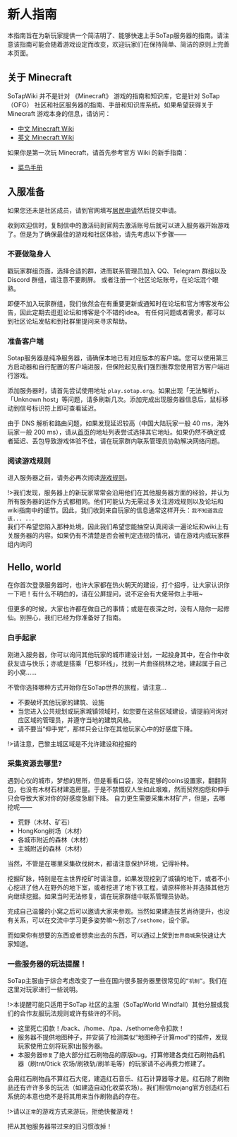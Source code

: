 # 新人指南
本指南旨在为新玩家提供一个简洁明了、能够快速上手SoTap服务器的指南。请注意该指南可能会随着游戏设定而改变，欢迎玩家们在保持简单、简洁的原则上完善本页面。

## 关于 Minecraft

SoTapWiki 并不是针对 《Minecraft》 游戏的指南和知识库，它是针对 SoTap（OFG） 社区和社区服务器的指南、手册和知识库系统。如果希望获得关于 Minecraft 游戏本身的信息，请访问：

- [中文 Minecraft Wiki](https://minecraft-zh.gamepedia.com/)
- [英文 Minecraft Wiki](https://minecraft.gamepedia.com/)

如果你是第一次玩 Minecraft，请首先参考官方 Wiki 的新手指南：

- [菜鸟手册](http://minecraft-zh.gamepedia.com/%E6%95%99%E7%A8%8B/%E8%8F%9C%E9%B8%9F%E6%89%8B%E5%86%8C)

## 入服准备
如果您还未是社区成员，请到官网填写[居民申请](https://sapherise.typeform.com/to/ywFa9A)然后提交申请。

收到欢迎信时，复制信中的激活码到官网去激活账号后就可以进入服务器开始游戏了。但是为了确保最佳的游戏和社区体验，请先考虑以下步骤——

### 不要做隐身人

戳玩家群组页面，选择合适的群，进而联系管理员加入 QQ、Telegram 群组以及 Discord 群组，请注意不要刷屏。
或者注册一个社区论坛账号，在论坛混个眼熟。

即便不加入玩家群组，我们依然会在有重要更新或通知时在论坛和官方博客发布公告，因此定期去逛逛论坛和博客是个不错的idea。
有任何问题或者需求，都可以到社区论坛发帖和到社群里提问来寻求帮助。

### 准备客户端
Sotap服务器是纯净服务器，请确保本地已有对应版本的客户端。您可以使用第三方启动器和自行配置的客户端进服，但保险起见我们强烈推荐您使用官方客户端进行游戏。

添加服务器时，请首先尝试使用地址 `play.sotap.org`。如果出现「无法解析」、「Unknown host」等问题，请多刷新几次。添加完成出现服务器信息后，鼠标移动到信号标识符上即可查看延迟。

由于 DNS 解析和路由问题，如果发现延迟较高（中国大陆玩家一般 40 ms，海外玩家一般 200 ms），请从[首页](/)的地址列表尝试选择其它地址。如果仍然不确定或者延迟、丢包导致游戏体验不佳，请在玩家群内联系管理员协助解决网络问题。

### 阅读游戏规则
进入服务器之前，请务必再次阅读[游戏规则](https://sotap.org/rules)。

!>我们发现，服务器上的新玩家常常会沿用他们在其他服务器方面的经验，并认为所有服务器的运作方式都相同。他们可能认为无需过多关注游戏规则以及论坛和wiki指南中的细节。因此，我们收到来自玩家的信息通常这样开头：`我不知道我应该... ...`  
我们不希望您陷入那种处境，因此我们希望您能抽空认真阅读一遍论坛和wiki上有关服务器的内容。如果仍有不清楚是否会被判定违规的情况，请在游戏内或玩家群组内询问

## Hello, world

在你首次登录服务器时，也许大家都在热火朝天的建设，打个招呼，让大家认识你一下吧！有什么不明白的，请在公屏提问，说不定会有大佬带你上手哦~

但更多的时候，大家也许都在做自己的事情；或是在夜深之时，没有人陪你一起修仙。别担心，我们已经为你准备好了指南。

### 白手起家
刚进入服务器，你可以询问其他玩家的城市建设计划，一起投身其中，在合作中收获友谊与快乐；亦或是搭乘「巴黎环线」，找到一片曲径桃林之地，建起属于自己的小窝……

不管你选择哪种方式开始你在SoTap世界的旅程，请注意...

- 不要破坏其他玩家的建筑、设施
- 当您进入公共规划或玩家城镇领域时，如您要在这些区域建设，请提前问询对应区域的管理员，并遵守当地的建筑风格。
- 请不要当“伸手党”，那样只会让你在其他玩家心中的好感度下降。

!>请注意，巴黎主城区域是不允许建设和挖掘的

### 采集资源去哪里?
遇到心仪的城市，梦想的居所，但是看看口袋，没有足够的coins设置家，翻翻背包，也没有木材石材建造房屋。于是不禁慨叹人生如此艰难，然而贸然抱怨和伸手只会导致大家对你的好感度急剧下降。 自力更生需要采集木材矿产，但是，去哪挖呢——

- 荒野（木材、矿石）
- HongKong树场（木材）
- 各城市附近的森林（木材）
- 主城附近的森林（木材）

当然，不管是在哪里采集砍伐树木，都请注意保护环境，记得补种。

挖掘矿脉，特别是在主世界挖矿时请注意，如果发现挖到了城镇的地下，或者不小心挖进了他人在野外的地下室，或者挖进了地下铁工程，请原样修补并选择其他方向继续挖掘。如果当时无法修复，请在玩家群组中联系管理员协助。

完成自己温馨的小窝之后可以邀请大家来参观。当然如果建造技艺尚待提升，也没有关系，可以在交流中学习更多姿势嘛～别忘了`/sethome`，设个家。

而如果你有想要的东西或者想卖出去的东西，可以通过上架到`世界商城`来快速让大家知道。

### 一些服务器的玩法提醒！

SoTap主服由于综合考虑改变了一些在国内很多服务器里很常见的`“机制”`。我们在这里对玩家进行一些说明。

!>本提醒可能只适用于SoTap 社区的主服（SoTapWorld Windfall）其他分服或我们的合作友服玩法规则或许有些许的不同。

- 这里死亡扣款！/back、/home、/tpa、/sethome命令扣款！
- 服务器不提供地图种子，并安装了检测类似“地图种子计算mod”的插件，发现玩家使用立刻将玩家t出服务器。
- 本服务器`修复`了绝大部分红石刷物品的原版bug。打算修建各类红石刷物品机器（刷tnt/0tick 农场/刷铁轨/刷羊毛等）的玩家请不必再费力修建了。

会用红石刷物品不算红石大佬，建造红石音乐、红石计算器等才是。红石除了刷物品还有许许多多的玩法（如建造自动化收菜农场）。我们相信mojang官方创造红石系统的本意也绝不是将其用来当作刷物品的存在。

!>请以`正常`的游戏方式来游玩，拒绝快餐游戏！

把从其他服务器带过来的旧习惯改掉！
